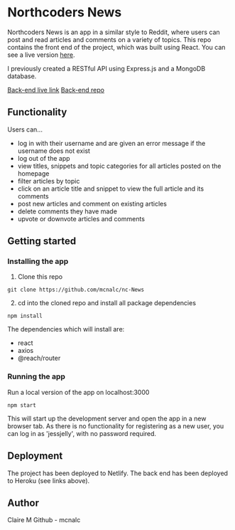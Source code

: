 # Northcoders News

Northcoders News is an app in a similar style to Reddit, where users can post and read articles and comments on a variety of topics. This repo contains the front end of the project, which was built using React. You can see a live version [here](https://www.netlify.com/).

I previously created a RESTful API using Express.js and a MongoDB database.

[Back-end live link](https://clairencnews.herokuapp.com/api)
[Back-end repo](https://github.com/mcnalc/BE2-northcoders-news)

## Functionality

Users can...

- log in with their username and are given an error message if the username does not exist
- log out of the app
- view titles, snippets and topic categories for all articles posted on the homepage
- filter articles by topic
- click on an article title and snippet to view the full article and its comments
- post new articles and comment on existing articles
- delete comments they have made
- upvote or downvote articles and comments

## Getting started

### Installing the app

1. Clone this repo

```
git clone https://github.com/mcnalc/nc-News
```

2. cd into the cloned repo and install all package dependencies

```
npm install
```

The dependencies which will install are:

- react
- axios
- @reach/router

### Running the app

Run a local version of the app on localhost:3000

```
npm start
```

This will start up the development server and open the app in a new browser tab. As there is no functionality for registering as a new user, you can log in as 'jessjelly', with no password required.

## Deployment

The project has been deployed to Netlify. The back end has been deployed to Heroku (see links above).

## Author

Claire M
Github - mcnalc
